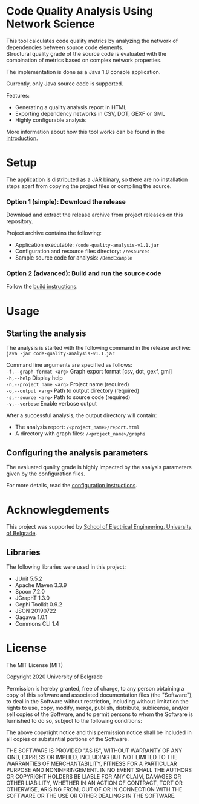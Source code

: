 # Code Quality Analysis Using Network Science

This tool calculates code quality metrics by analyzing the network of dependencies between source code elements.  
Structural quality grade of the source code is evaluated with the combination of metrics based on complex network properties.  

The implementation is done as a Java 1.8 console application.

Currently, only Java source code is supported.  

Features:
- Generating a quality analysis report in HTML
- Exporting dependency networks in CSV, DOT, GEXF or GML
- Highly configurable analysis

More information about how this tool works can be found in the [introduction](introduction.md).

# Setup

The application is distributed as a JAR binary, so there are no installation steps apart from copying the project files or compiling the source.

### Option 1 (simple): Download the release

Download and extract the release archive from project releases on this repository.  

Project archive contains the following:
- Application executable:  `/code-quality-analysis-v1.1.jar`  
- Configuration and resource files directory: `/resources`  
- Sample source code for analysis: `/DemoExample`  

### Option 2 (advanced): Build and run the source code
Follow the [build instructions](build_instructions.md).

# Usage
## Starting the analysis
The analysis is started with the following command in the release archive:  
`java -jar code-quality-analysis-v1.1.jar`

Command line arguments are specified as follows:  
 `-f,--graph-format <arg>`   Graph export format [csv, dot, gexf, gml]  
 `-h,--help`                 Display help  
 `-n,--project_name <arg>`   Project name (required)  
 `-o,--output <arg>`         Path to output directory (required)  
 `-s,--source <arg>`         Path to source code (required)  
 `-v,--verbose`              Enable verbose output  

After a successful analysis, the output directory will contain:
- The analysis report: `/<project_name>/report.html`
- A directory with graph files: `/<project_name>/graphs`

## Configuring the analysis parameters
The evaluated quality grade is highly impacted by the analysis parameters given by the configuration files.  

For more details, read the [configuration instructions](configuration_instructions.md).

# Acknowlegdements
This project was supported by [School of Electrical Engineering, University of Belgrade](https://www.etf.bg.ac.rs/en).

## Libraries
The following libraries were used in this project:
- JUnit 5.5.2
- Apache Maven 3.3.9
- Spoon 7.2.0
- JGraphT 1.3.0
- Gephi Toolkit 0.9.2
- JSON 20190722
- Gagawa 1.0.1
- Commons CLI 1.4


# License
The MIT License (MIT)

Copyright 2020 University of Belgrade

Permission is hereby granted, free of charge, to any person obtaining a copy of this software and associated documentation files (the "Software"), to deal in the Software without restriction, including without limitation the rights to use, copy, modify, merge, publish, distribute, sublicense, and/or sell copies of the Software, and to permit persons to whom the Software is furnished to do so, subject to the following conditions:

The above copyright notice and this permission notice shall be included in all copies or substantial portions of the Software.

THE SOFTWARE IS PROVIDED "AS IS", WITHOUT WARRANTY OF ANY KIND, EXPRESS OR IMPLIED, INCLUDING BUT NOT LIMITED TO THE WARRANTIES OF MERCHANTABILITY, FITNESS FOR A PARTICULAR PURPOSE AND NONINFRINGEMENT. IN NO EVENT SHALL THE AUTHORS OR COPYRIGHT HOLDERS BE LIABLE FOR ANY CLAIM, DAMAGES OR OTHER LIABILITY, WHETHER IN AN ACTION OF CONTRACT, TORT OR OTHERWISE, ARISING FROM, OUT OF OR IN CONNECTION WITH THE SOFTWARE OR THE USE OR OTHER DEALINGS IN THE SOFTWARE.
